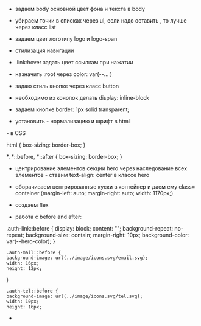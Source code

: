 


- задаем body основной цвет фона и текста в body
- убираем точки в списках через ul, если надо оставить , то лучше через класс list
- задаем цвет логотипу logo и logo-span
- стилизация навигации
- .link:hover задать цвет ссылкам при нажатии
- назначить :root через color: var(--... )
- задаю стиль кнопке через класс button
- необходимо из конопок делать display: inline-block
- задаем кнопке border: 1px solid transparent;

- установить - нормализацию и шрифт в html
<link href="https://fonts.googleapis.com/css2?family=Raleway:wght@700&family=Roboto:wght@400;500;700;900&display=swap"
        rel="stylesheet">
    <link rel="stylesheet" href="https://cdnjs.cloudflare.com/ajax/libs/modern-normalize/1.0.0/modern-normalize.min.css" />
- в CSS

html {
    box-sizing: border-box;
}

*,
*::before,
*::after {
    box-sizing: border-box;
}

- центрирование элементов секции hero через наследование всех элементов - ставим text-align: center в классе hero
- оборачиваем центрированные куски в контейнер и даем ему class= conteiner   (margin-left: auto;
    margin-right: auto;
    width: 1170px;)
- создаем flex

- работа с before and after:

.auth-link::before {
    display: block;
    content: "";
    background-repeat: no-repeat;
    background-size: contain;
    margin-right: 10px;
    background-color: var(--hero-color); 
}

    .auth-mail::before {
    background-image: url(../image/icons.svg/email.svg);
    width: 16px;
    height: 12px;
} 

    .auth-tel::before {
    background-image: url(../image/icons.svg/tel.svg);
    width: 10px;
    height: 16px;

- 